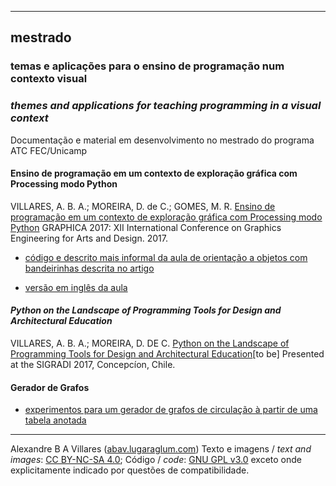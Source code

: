 ----

## mestrado
###  temas e aplicações para o ensino de programação num contexto visual
### *themes and applications for teaching programming in a visual context*

Documentação e material em desenvolvimento no mestrado do programa ATC FEC/Unicamp

#### Ensino de programação em um contexto de exploração gráfica com Processing modo Python

VILLARES, A. B. A.; MOREIRA, D. de C.; GOMES, M. R. [Ensino de programação em um contexto de exploração gráfica com Processing modo Python](https://villares.github.io/mestrado/VILLARES_MOREIRA_GOMES_GRAPHICA_2017) GRAPHICA 2017: XII International Conference on Graphics Engineering for Arts and Design. 2017.

 * [código e descrito mais informal da aula de orientação a objetos com bandeirinhas descrita no artigo](/bandeirinhas/)

 * [versão em inglês da aula](https://medium.com/@villares/object-orientation-with-bandeirinhas-part-1-7-7765ab596d95)

#### *Python on the Landscape of Programming Tools for Design and Architectural Education*

VILLARES, A. B. A.; MOREIRA, D. DE C. [Python on the Landscape of Programming Tools for Design and Architectural Education](https://villares.github.io/mestrado/VILLARES_MOREIRA_SIGRADI_2017)[to be] Presented at the SIGRADI 2017, Concepcíon, Chile.

#### Gerador de Grafos

 * [experimentos para um gerador de grafos de circulação à partir de uma tabela anotada](grafos_circulacao)

----
Alexandre B A Villares ([abav.lugaraglum.com](https://abav.lugaralgum.com)) Texto e imagens / *text and images*:  [CC BY-NC-SA 4.0](https://creativecommons.org/licenses/by-nc-sa/4.0/); Código / *code*: [GNU GPL v3.0](https://www.gnu.org/licenses/gpl-3.0.en.html) exceto onde explicitamente indicado por questões de compatibilidade.
